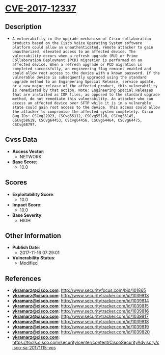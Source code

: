 
# [CVE-2017-12337](http://www.securityfocus.com/bid/101865)

## Description

- `A vulnerability in the upgrade mechanism of Cisco collaboration products based on the Cisco Voice Operating System software platform could allow an unauthenticated, remote attacker to gain unauthorized, elevated access to an affected device. The vulnerability occurs when a refresh upgrade (RU) or Prime Collaboration Deployment (PCD) migration is performed on an affected device. When a refresh upgrade or PCD migration is completed successfully, an engineering flag remains enabled and could allow root access to the device with a known password. If the vulnerable device is subsequently upgraded using the standard upgrade method to an Engineering Special Release, service update, or a new major release of the affected product, this vulnerability is remediated by that action. Note: Engineering Special Releases that are installed as COP files, as opposed to the standard upgrade method, do not remediate this vulnerability. An attacker who can access an affected device over SFTP while it is in a vulnerable state could gain root access to the device. This access could allow the attacker to compromise the affected system completely. Cisco Bug IDs: CSCvg22923, CSCvg55112, CSCvg55128, CSCvg55145, CSCvg58619, CSCvg64453, CSCvg64456, CSCvg64464, CSCvg64475, CSCvg68797.`

## Cvss Data

- **Access Vector**:
  - NETWORK
- **Base Score**:
  - 10.0

## Scores

- **Exploitability Score**:
  - 10.0
- **Impact Score**:
  - 10.0
- **Base Severity**:
  - HIGH

## Other Information

- **Publish Date**:
  - 2017-11-16 07:29:01
- **Vulnerability Status**:
  - Modified

## References

- **ykramarz@cisco.com**: http://www.securityfocus.com/bid/101865
- **ykramarz@cisco.com**: http://www.securitytracker.com/id/1039813
- **ykramarz@cisco.com**: http://www.securitytracker.com/id/1039814
- **ykramarz@cisco.com**: http://www.securitytracker.com/id/1039815
- **ykramarz@cisco.com**: http://www.securitytracker.com/id/1039816
- **ykramarz@cisco.com**: http://www.securitytracker.com/id/1039817
- **ykramarz@cisco.com**: http://www.securitytracker.com/id/1039818
- **ykramarz@cisco.com**: http://www.securitytracker.com/id/1039819
- **ykramarz@cisco.com**: http://www.securitytracker.com/id/1039820
- **ykramarz@cisco.com**: https://tools.cisco.com/security/center/content/CiscoSecurityAdvisory/cisco-sa-20171115-vos
